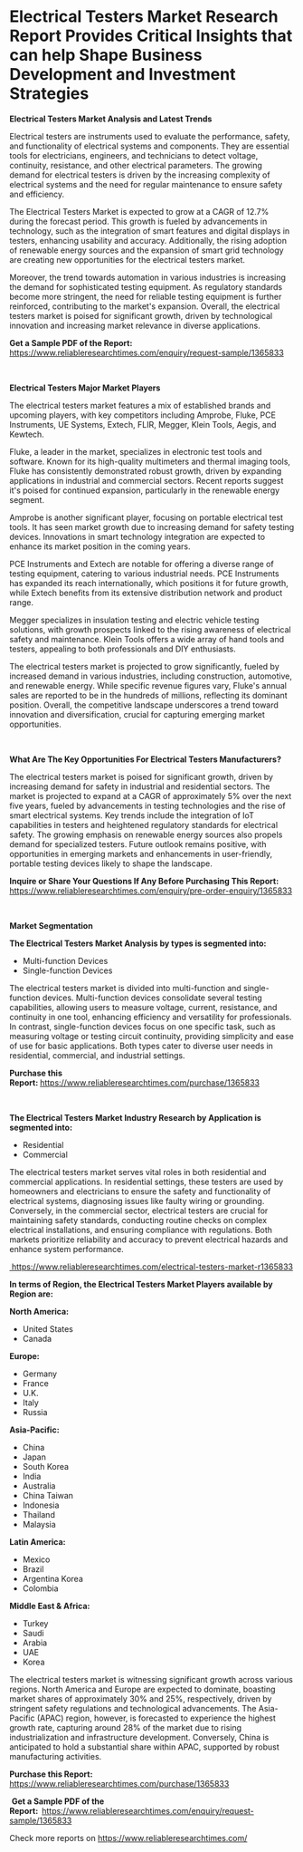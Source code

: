<p><h1>Electrical Testers Market Research Report Provides Critical Insights that can help Shape Business Development and Investment Strategies</h1></p><p><strong>Electrical Testers Market Analysis and Latest Trends</strong></p>
<p><p>Electrical testers are instruments used to evaluate the performance, safety, and functionality of electrical systems and components. They are essential tools for electricians, engineers, and technicians to detect voltage, continuity, resistance, and other electrical parameters. The growing demand for electrical testers is driven by the increasing complexity of electrical systems and the need for regular maintenance to ensure safety and efficiency.</p><p>The Electrical Testers Market is expected to grow at a CAGR of 12.7% during the forecast period. This growth is fueled by advancements in technology, such as the integration of smart features and digital displays in testers, enhancing usability and accuracy. Additionally, the rising adoption of renewable energy sources and the expansion of smart grid technology are creating new opportunities for the electrical testers market. </p><p>Moreover, the trend towards automation in various industries is increasing the demand for sophisticated testing equipment. As regulatory standards become more stringent, the need for reliable testing equipment is further reinforced, contributing to the market's expansion. Overall, the electrical testers market is poised for significant growth, driven by technological innovation and increasing market relevance in diverse applications.</p></p>
<p><strong>Get a Sample PDF of the Report:&nbsp;</strong> <a href="https://www.reliableresearchtimes.com/enquiry/request-sample/1365833?utm_campaign=2196&utm_medium=2&utm_source=Github&utm_content=ia&utm_term=22032025&utm_id=electrical-testers">https://www.reliableresearchtimes.com/enquiry/request-sample/1365833</a></p>
<p>&nbsp;</p>
<p><strong>Electrical Testers Major Market Players</strong></p>
<p><p>The electrical testers market features a mix of established brands and upcoming players, with key competitors including Amprobe, Fluke, PCE Instruments, UE Systems, Extech, FLIR, Megger, Klein Tools, Aegis, and Kewtech. </p><p>Fluke, a leader in the market, specializes in electronic test tools and software. Known for its high-quality multimeters and thermal imaging tools, Fluke has consistently demonstrated robust growth, driven by expanding applications in industrial and commercial sectors. Recent reports suggest it's poised for continued expansion, particularly in the renewable energy segment.</p><p>Amprobe is another significant player, focusing on portable electrical test tools. It has seen market growth due to increasing demand for safety testing devices. Innovations in smart technology integration are expected to enhance its market position in the coming years.</p><p>PCE Instruments and Extech are notable for offering a diverse range of testing equipment, catering to various industrial needs. PCE Instruments has expanded its reach internationally, which positions it for future growth, while Extech benefits from its extensive distribution network and product range.</p><p>Megger specializes in insulation testing and electric vehicle testing solutions, with growth prospects linked to the rising awareness of electrical safety and maintenance. Klein Tools offers a wide array of hand tools and testers, appealing to both professionals and DIY enthusiasts. </p><p>The electrical testers market is projected to grow significantly, fueled by increased demand in various industries, including construction, automotive, and renewable energy. While specific revenue figures vary, Fluke's annual sales are reported to be in the hundreds of millions, reflecting its dominant position. Overall, the competitive landscape underscores a trend toward innovation and diversification, crucial for capturing emerging market opportunities.</p></p>
<p>&nbsp;</p>
<p><strong>What Are The Key Opportunities For Electrical Testers Manufacturers?</strong></p>
<p><p>The electrical testers market is poised for significant growth, driven by increasing demand for safety in industrial and residential sectors. The market is projected to expand at a CAGR of approximately 5% over the next five years, fueled by advancements in testing technologies and the rise of smart electrical systems. Key trends include the integration of IoT capabilities in testers and heightened regulatory standards for electrical safety. The growing emphasis on renewable energy sources also propels demand for specialized testers. Future outlook remains positive, with opportunities in emerging markets and enhancements in user-friendly, portable testing devices likely to shape the landscape.</p></p>
<p><strong>Inquire or Share Your Questions If Any Before Purchasing This Report:</strong> <a href="https://www.reliableresearchtimes.com/enquiry/pre-order-enquiry/1365833?utm_campaign=2196&utm_medium=2&utm_source=Github&utm_content=ia&utm_term=22032025&utm_id=electrical-testers">https://www.reliableresearchtimes.com/enquiry/pre-order-enquiry/1365833</a></p>
<p>&nbsp;</p>
<p><strong>Market Segmentation</strong></p>
<p><strong>The Electrical Testers Market Analysis by types is segmented into:</strong></p>
<p><ul><li>Multi-function Devices</li><li>Single-function Devices</li></ul></p>
<p><p>The electrical testers market is divided into multi-function and single-function devices. Multi-function devices consolidate several testing capabilities, allowing users to measure voltage, current, resistance, and continuity in one tool, enhancing efficiency and versatility for professionals. In contrast, single-function devices focus on one specific task, such as measuring voltage or testing circuit continuity, providing simplicity and ease of use for basic applications. Both types cater to diverse user needs in residential, commercial, and industrial settings.</p></p>
<p><strong>Purchase this Report:&nbsp;</strong><a href="https://www.reliableresearchtimes.com/purchase/1365833?utm_campaign=2196&utm_medium=2&utm_source=Github&utm_content=ia&utm_term=22032025&utm_id=electrical-testers">https://www.reliableresearchtimes.com/purchase/1365833</a></p>
<p>&nbsp;</p>
<p><strong>The Electrical Testers Market Industry Research by Application is segmented into:</strong></p>
<p><ul><li>Residential</li><li>Commercial</li></ul></p>
<p><p>The electrical testers market serves vital roles in both residential and commercial applications. In residential settings, these testers are used by homeowners and electricians to ensure the safety and functionality of electrical systems, diagnosing issues like faulty wiring or grounding. Conversely, in the commercial sector, electrical testers are crucial for maintaining safety standards, conducting routine checks on complex electrical installations, and ensuring compliance with regulations. Both markets prioritize reliability and accuracy to prevent electrical hazards and enhance system performance.</p></p>
<p><a href="https://www.reliableresearchtimes.com/electrical-testers-market-r1365833?utm_campaign=2196&utm_medium=2&utm_source=Github&utm_content=ia&utm_term=22032025&utm_id=electrical-testers">&nbsp;https://www.reliableresearchtimes.com/electrical-testers-market-r1365833</a></p>
<p><strong>In terms of Region, the Electrical Testers Market Players available by Region are:</strong></p>
<p>
    <p> <strong> North America: </strong>
        <ul>
            <li>United States</li>
            <li>Canada</li>
        </ul>
        </p> 
    <p> <strong> Europe: </strong>
        <ul>
            <li>Germany</li>
            <li>France</li>
            <li>U.K.</li>
            <li>Italy</li>
            <li>Russia</li>
        </ul>
        </p> 
    <p> <strong> Asia-Pacific: </strong>
        <ul>
            <li>China</li>
            <li>Japan</li>
            <li>South Korea</li>
            <li>India</li>
            <li>Australia</li>
            <li>China Taiwan</li>
            <li>Indonesia</li>
            <li>Thailand</li>
            <li>Malaysia</li>
        </ul>
        </p> 
    <p> <strong> Latin America: </strong>
        <ul>
            <li>Mexico</li>
            <li>Brazil</li>
            <li>Argentina Korea</li>
            <li>Colombia</li>
        </ul>
        </p> 
    <p> <strong> Middle East & Africa: </strong>
        <ul>
            <li>Turkey</li>
            <li>Saudi</li>
            <li>Arabia</li>
            <li>UAE</li>
            <li>Korea</li>
        </ul>
    </p>
    </p>
<p><p>The electrical testers market is witnessing significant growth across various regions. North America and Europe are expected to dominate, boasting market shares of approximately 30% and 25%, respectively, driven by stringent safety regulations and technological advancements. The Asia-Pacific (APAC) region, however, is forecasted to experience the highest growth rate, capturing around 28% of the market due to rising industrialization and infrastructure development. Conversely, China is anticipated to hold a substantial share within APAC, supported by robust manufacturing activities.</p></p>
<p><strong>Purchase this Report: </strong><a href="https://www.reliableresearchtimes.com/purchase/1365833?utm_campaign=2196&utm_medium=2&utm_source=Github&utm_content=ia&utm_term=22032025&utm_id=electrical-testers">https://www.reliableresearchtimes.com/purchase/1365833</a></p>
<p>&nbsp;<strong>Get a Sample PDF of the Report:&nbsp;&nbsp;</strong><a href="https://www.reliableresearchtimes.com/enquiry/request-sample/1365833?utm_campaign=2196&utm_medium=2&utm_source=Github&utm_content=ia&utm_term=22032025&utm_id=electrical-testers">https://www.reliableresearchtimes.com/enquiry/request-sample/1365833</a></p>
<p><strong></strong></p>
<p>Check more reports on <a href="https://www.reliableresearchtimes.com/?utm_campaign=2196&utm_medium=2&utm_source=Github&utm_content=ia&utm_term=22032025&utm_id=electrical-testers">https://www.reliableresearchtimes.com/</a></p>